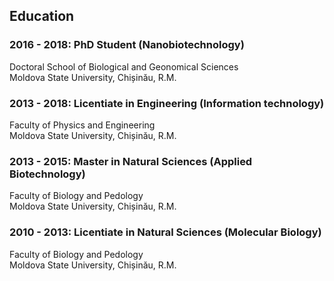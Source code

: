 ## Education

### **2016 - 2018: PhD Student (Nanobiotechnology)**

Doctoral School of Biological and Geonomical Sciences  
Moldova State University, Chișinău, R.M.

### **2013 - 2018: Licentiate in Engineering (Information technology)**

Faculty of Physics and Engineering  
Moldova State University, Chișinău, R.M.

### **2013 - 2015: Master in Natural Sciences (Applied Biotechnology)**

Faculty of Biology and Pedology  
Moldova State University, Chișinău, R.M.

### **2010 - 2013: Licentiate in Natural Sciences (Molecular Biology)**

Faculty of Biology and Pedology  
Moldova State University, Chișinău, R.M.
